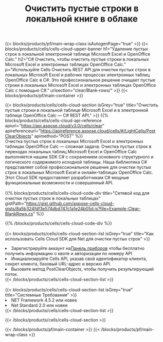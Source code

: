 ﻿---
title:  Очистить пустые строки в локальной книге в облаке
description: Облачные API и SDK для очистки пустых строк по номерам Microsoft, Excel и OpenOffice Calc. Очистите пустые строки в локальных таблицах с помощью облака Cells. SDK поддерживает различные языки разработки. К ним относятся Android, C#, Go, Java, NodeJS, Perl, PHP, Python, Ruby и Swift.
---
{{< blocks/products/pf/main-wrap-class isAutogenPage="true" >}}
{{< blocks/products/cells/cells-cloud-upper-banner h1="Удаление пустых строк в локальной электронной таблице Microsoft Excel и OpenOffice Calc." h2="C# Очистить, чтобы очистить пустые строки в локальных Microsoft Excel и электронных таблицах OpenOffice Calc." p="Используйте Cells Очистить REST API для очистки пустых строк в локальных Microsoft Excel и рабочих процессах электронных таблиц OpenOffice Calc в C#. Это профессиональное решение очищает пустые строки в локальных Microsoft Excel и электронных таблицах OpenOffice Calc с помощью C#." urlsection="clear/Blank-rows/" >}}
{{< blocks/products/pf/main-container >}}

{{< blocks/products/cells/cells-cloud-section isGrey="true" title="Очистить пустые строки в локальной таблице Microsoft Excel и в электронной таблице OpenOffice Calc — C# REST API." >}}
{{% blocks/products/cells/cells-cloud-api-reference apiurl="https://api.aspose.cloud/v3.0/cells/clear" apireferenceurl="https://apireference.aspose.cloud/cells/#/LightCells/PostClearObjects" apimethod="POST" %}}
<br/>
Очистка пустых строк в локальных Microsoft Excel и электронных таблицах OpenOffice Calc — сложная задача. Очистка пустых строк в переходах локальных таблиц Microsoft Excel и OpenOffice Calc выполняется нашим SDK C# с сохранением основного структурного и логического содержимого исходной таблицы. Наша библиотека C# представляет собой профессиональное решение для очистки пустых строк в локальных Microsoft Excel и онлайн-таблицах OpenOffice Calc. Этот Cloud SDK предоставляет разработчикам C# мощные функциональные возможности и совершенный API.
<br/>
<br/>
{{% blocks/products/cells/cells-cloud-code-div title="Сетевой код для очистки пустых строк в локальных таблицах" gistPath="https://gist.github.com/aspose-cells-cloud-gists/8a5b324fdf3e574dbd747c1a1e24b05d.js?file=Example-Clear-BlankRows.cs" %}}
  
{{% /blocks/products/cells/cells-cloud-code-div %}}
<br/>
<br/>
{{< blocks/products/cells/cells-cloud-section-list isGrey="true" title="Как использовать Cells Cloud SDK для Net для очистки пустых строк" >}}
<li> Зарегистрируйте аккаунт на<a href="https://dashboard.aspose.cloud/">Панель приборов</a> чтобы бесплатно получить информацию о квоте и авторизации по номеру API</li>
<li>Инициализируйте Cells API, указав свой идентификатор клиента, секрет клиента, базовый URL-адрес и версию API.</li>
<li>Вызовите метод PostClearObjects, чтобы получить результирующий поток.</li>
{{< /blocks/products/cells/cells-cloud-section-list >}}
<br/>
<br/>
{{< blocks/products/cells/cells-cloud-section-list isGrey="true" title="Системные Требования" >}}
<li>NET Framework 4.5.2 или новее</li>
<li>Net Standard 2.0 или новее</li>
{{< /blocks/products/cells/cells-cloud-section-list >}}

{{< /blocks/products/cells/cells-cloud-section >}}

{{< /blocks/products/pf/main-container >}}
{{< /blocks/products/pf/main-wrap-class >}}
